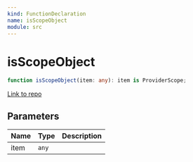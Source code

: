 ```yaml
---
kind: FunctionDeclaration
name: isScopeObject
module: src
---
```


# isScopeObject

```ts
function isScopeObject(item: any): item is ProviderScope;
```

[Link to repo](https://github.com/ngneat/transloco/blob/master/projects/ngneat/transloco/src/lib/helpers.ts#L107-L109)

## Parameters

| Name | Type  | Description |
| ---- | ----- | ----------- |
| item | `any` |             |
